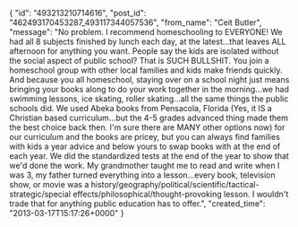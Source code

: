  {
   "id": "493213210714616",
   "post_id": "462493170453287_493117344057536",
   "from_name": "Ceit Butler",
   "message": "No problem. I recommend homeschooling to EVERYONE! We had all 8 subjects finished by lunch each day, at the latest...that leaves ALL afternoon for anything you want. People say the kids are isolated without the social aspect of public school? That is SUCH BULLSHIT. You join a homeschool group with other local families and kids make friends quickly. And because you all homeschool, staying over on a school night just means bringing your books along to do your work together in the morning...we had swimming lessons, ice skating, roller skating...all the same things the public schools did. We used Abeka books from Pensacola, Florida  (Yes, it IS a Christian based curriculum...but the 4-5 grades advanced thing made them the best choice back then. I'm sure there are MANY other options now) for our curriculum and the books are pricey, but you can always find families with kids a year advice and below yours to swap books with at the end of each year. We did the standardized tests at the end of the year to show that we'd done the work. My grandmother taught me to read and write when I was 3, my father turned everything into a lesson...every book, television show, or movie was a history/geography/political/scientific/tactical-strategic/special effects/philosophical/thought-provoking lesson. I wouldn't trade that for anything public education has to offer.",
   "created_time": "2013-03-17T15:17:26+0000"
 }
